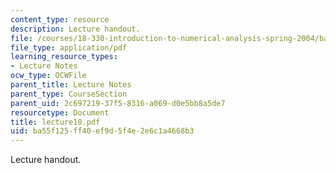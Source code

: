 ```yaml
---
content_type: resource
description: Lecture handout.
file: /courses/18-330-introduction-to-numerical-analysis-spring-2004/ba55f125ff40ef9d5f4e2e6c1a4668b3_lecture10.pdf
file_type: application/pdf
learning_resource_types:
- Lecture Notes
ocw_type: OCWFile
parent_title: Lecture Notes
parent_type: CourseSection
parent_uid: 2c697219-37f5-8316-a069-d0e5bb8a5de7
resourcetype: Document
title: lecture10.pdf
uid: ba55f125-ff40-ef9d-5f4e-2e6c1a4668b3
---
```

Lecture handout.

